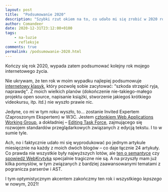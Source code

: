 ```yaml
---
layout: post
title:  "Podsumowanie 2020"
description: "Szybki rzut okiem na to, co udało mi się zrobić w 2020 roku."
author: Comandeer
date: 2020-12-31T23:12:00+0100
tags:
    - na-luzie
    - refleksje
comments: true
permalink: /podsumowanie-2020.html
---
```


Kończy się rok 2020, wypada zatem podsumować kolejny rok mojego internetowego życia.<!--more-->

Nie ukrywam, że ten rok w moim wypadku najlepiej podsumowuje [internetowy klasyk](https://www.youtube.com/watch?v=-C01v6xqpRI), który pozwolę sobie zacytować: <q>szkoda strzępić ryja, naprawdę</q>. Z moich wielkich planów (dokończenie nie-takiego-małego projektu open source, napisanie książki, stworzenie jakiegoś krótkiego videokursu, itp. itd.) nie wyszło prawie nic.

Jedyne, co mi w tym roku wyszło, to… zostanie Invited Expertem (Zaproszonym Ekspertem) w W3C. Jestem [członkiem Web Applications Working Group](https://www.w3.org/groups/wg/webapps/participants), a dokładniej – [Editing Task Force](https://github.com/w3c/editing), zajmującego się rozwojem standardów przeglądarkowych związanych z edycją tekstu. I to w sumie tyle.

Ach, no i faktycznie udało mi się wyprodukować po jednym artykule miesięcznie na każdy z moich dwóch blogów – co daje łącznie 24 artykuły. Co prawda nie wszystkie były najwyższych lotów, ale [ten o semantyce](https://blog.comandeer.pl/o-semantyce-slow-kilka.html) czy [spowiedź WebKrytyka](https://www.webkrytyk.pl/2020/03/07/spowiedz-webkrytyka/) specjalnie tragiczne nie są. A na przyszły mam już kilka pomyslów, w tym związanych z bardziej zaawansowanymi tematami z pogranicza parserów i AST.

I tym optymistycznym akcentem zakończmy ten rok i wszystkiego _lepszego_ w nowym, 2021!
